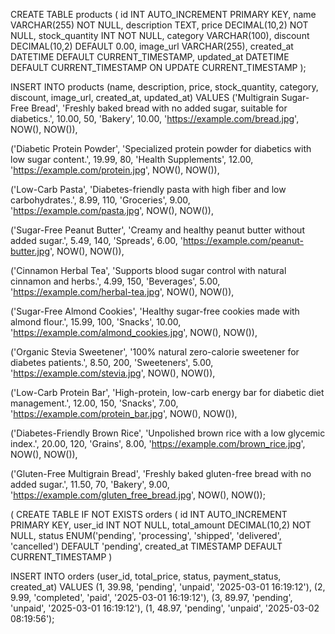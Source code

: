 

CREATE TABLE products (
    id INT AUTO_INCREMENT PRIMARY KEY,
    name VARCHAR(255) NOT NULL,
    description TEXT,
    price DECIMAL(10,2) NOT NULL,
    stock_quantity INT NOT NULL,
    category VARCHAR(100),
    discount DECIMAL(10,2) DEFAULT 0.00,
    image_url VARCHAR(255),
    created_at DATETIME DEFAULT CURRENT_TIMESTAMP,
    updated_at DATETIME DEFAULT CURRENT_TIMESTAMP ON UPDATE CURRENT_TIMESTAMP
);


INSERT INTO products (name, description, price, stock_quantity, category, discount, image_url, created_at, updated_at) VALUES
('Multigrain Sugar-Free Bread', 'Freshly baked bread with no added sugar, suitable for diabetics.', 10.00, 50, 'Bakery', 10.00, 'https://example.com/bread.jpg', NOW(), NOW()),

('Diabetic Protein Powder', 'Specialized protein powder for diabetics with low sugar content.', 19.99, 80, 'Health Supplements', 12.00, 'https://example.com/protein.jpg', NOW(), NOW()),

('Low-Carb Pasta', 'Diabetes-friendly pasta with high fiber and low carbohydrates.', 8.99, 110, 'Groceries', 9.00, 'https://example.com/pasta.jpg', NOW(), NOW()),

('Sugar-Free Peanut Butter', 'Creamy and healthy peanut butter without added sugar.', 5.49, 140, 'Spreads', 6.00, 'https://example.com/peanut-butter.jpg', NOW(), NOW()),

('Cinnamon Herbal Tea', 'Supports blood sugar control with natural cinnamon and herbs.', 4.99, 150, 'Beverages', 5.00, 'https://example.com/herbal-tea.jpg', NOW(), NOW()),

('Sugar-Free Almond Cookies', 'Healthy sugar-free cookies made with almond flour.', 15.99, 100, 'Snacks', 10.00, 'https://example.com/almond_cookies.jpg', NOW(), NOW()),

('Organic Stevia Sweetener', '100% natural zero-calorie sweetener for diabetes patients.', 8.50, 200, 'Sweeteners', 5.00, 'https://example.com/stevia.jpg', NOW(), NOW()),

('Low-Carb Protein Bar', 'High-protein, low-carb energy bar for diabetic diet management.', 12.00, 150, 'Snacks', 7.00, 'https://example.com/protein_bar.jpg', NOW(), NOW()),

('Diabetes-Friendly Brown Rice', 'Unpolished brown rice with a low glycemic index.', 20.00, 120, 'Grains', 8.00, 'https://example.com/brown_rice.jpg', NOW(), NOW()),

('Gluten-Free Multigrain Bread', 'Freshly baked gluten-free bread with no added sugar.', 11.50, 70, 'Bakery', 9.00, 'https://example.com/gluten_free_bread.jpg', NOW(), NOW());


(
  CREATE TABLE IF NOT EXISTS orders (
    id INT AUTO_INCREMENT PRIMARY KEY,
    user_id INT NOT NULL,
    total_amount DECIMAL(10,2) NOT NULL,
    status ENUM('pending', 'processing', 'shipped', 'delivered', 'cancelled') DEFAULT 'pending',
    created_at TIMESTAMP DEFAULT CURRENT_TIMESTAMP
  )

INSERT INTO orders (user_id, total_price, status, payment_status, created_at) VALUES
(1, 39.98, 'pending', 'unpaid', '2025-03-01 16:19:12'),
(2, 9.99, 'completed', 'paid', '2025-03-01 16:19:12'),
(3, 89.97, 'pending', 'unpaid', '2025-03-01 16:19:12'),
(1, 48.97, 'pending', 'unpaid', '2025-03-02 08:19:56');



